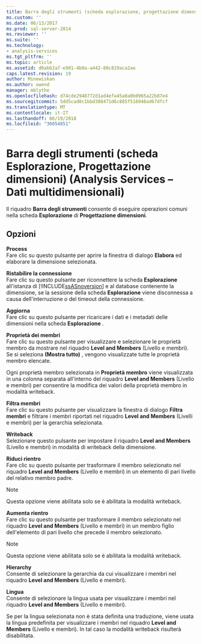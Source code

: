 ```yaml
---
title: Barra degli strumenti (scheda esplorazione, progettazione dimensioni) (Analysis Services - dati multidimensionali) | Documenti Microsoft
ms.custom: ''
ms.date: 06/13/2017
ms.prod: sql-server-2014
ms.reviewer: ''
ms.suite: ''
ms.technology:
- analysis-services
ms.tgt_pltfrm: ''
ms.topic: article
ms.assetid: d0abb2a7-e981-4b0a-a442-80c819aca2ae
caps.latest.revision: 19
author: Minewiskan
ms.author: owend
manager: mblythe
ms.openlocfilehash: d74cde2948772d1ad4efa45a0a0b0965a22b87e4
ms.sourcegitcommit: 5dd5cad0c1bbd308471d6c885f516948ad67dfcf
ms.translationtype: MT
ms.contentlocale: it-IT
ms.lasthandoff: 06/19/2018
ms.locfileid: "36054851"
---
```

# <a name="toolbar-browser-tab-dimension-designer-analysis-services---multidimensional-data"></a>Barra degli strumenti (scheda Esplorazione, Progettazione dimensioni) (Analysis Services – Dati multidimensionali)
  Il riquadro **Barra degli strumenti** consente di eseguire operazioni comuni nella scheda **Esplorazione** di **Progettazione dimensioni**.  
  
## <a name="options"></a>Opzioni  
 **Process**  
 Fare clic su questo pulsante per aprire la finestra di dialogo **Elabora** ed elaborare la dimensione selezionata.  
  
 **Ristabilire la connessione**  
 Fare clic su questo pulsante per riconnettere la scheda **Esplorazione** all'istanza di [!INCLUDE[ssASnoversion](../includes/ssasnoversion-md.md)] e al database contenente la dimensione, se la sessione della scheda **Esplorazione** viene disconnessa a causa dell'interruzione o del timeout della connessione.  
  
 **Aggiorna**  
 Fare clic su questo pulsante per ricaricare i dati e i metadati delle dimensioni nella scheda **Esplorazione** .  
  
 **Proprietà dei membri**  
 Fare clic su questo pulsante per visualizzare e selezionare le proprietà membro da mostrare nel riquadro **Level and Members** (Livello e membri). Se si seleziona **(Mostra tutto)** , vengono visualizzate tutte le proprietà membro elencate.  
  
 Ogni proprietà membro selezionata in **Proprietà membro** viene visualizzata in una colonna separata all'interno del riquadro **Level and Members** (Livello e membri) per consentire la modifica dei valori della proprietà membro in modalità writeback.  
  
 **Filtra membri**  
 Fare clic su questo pulsante per visualizzare la finestra di dialogo **Filtra membri** e filtrare i membri riportati nel riquadro **Level and Members** (Livelli e membri) per la gerarchia selezionata.  
  
 **Writeback**  
 Selezionare questo pulsante per impostare il riquadro **Level and Members** (Livello e membri) in modalità di writeback della dimensione.  
  
 **Riduci rientro**  
 Fare clic su questo pulsante per trasformare il membro selezionato nel riquadro **Level and Members** (Livello e membri) in un elemento di pari livello del relativo membro padre.  
  
> [!NOTE]  
>  Questa opzione viene abilitata solo se è abilitata la modalità writeback.  
  
 **Aumenta rientro**  
 Fare clic su questo pulsante per trasformare il membro selezionato nel riquadro **Level and Members** (Livello e membri) in un membro figlio dell'elemento di pari livello che precede il membro selezionato.  
  
> [!NOTE]  
>  Questa opzione viene abilitata solo se è abilitata la modalità writeback.  
  
 **Hierarchy**  
 Consente di selezionare la gerarchia da cui visualizzare i membri nel riquadro **Level and Members** (Livello e membri).  
  
 **Lingua**  
 Consente di selezionare la lingua usata per visualizzare i membri nel riquadro **Level and Members** (Livello e membri).  
  
 Se per la lingua selezionata non è stata definita una traduzione, viene usata la lingua predefinita per visualizzare i membri nel riquadro **Level and Members** (Livello e membri). In tal caso la modalità writeback risulterà disabilitata.  
  
  